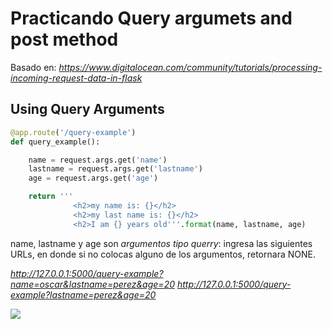 # Practicando Query argumets and post method

Basado en: *https://www.digitalocean.com/community/tutorials/processing-incoming-request-data-in-flask*


## Using Query Arguments

```py
@app.route('/query-example')
def query_example():

    name = request.args.get('name')
    lastname = request.args.get('lastname')
    age = request.args.get('age')

    return '''
              <h2>my name is: {}</h2>
              <h2>my last name is: {}</h2>
              <h2>I am {} years old'''.format(name, lastname, age)
```

name, lastname y age son *argumentos tipo querry*: ingresa las siguientes URLs, en donde si no colocas alguno de los argumentos, retornara NONE.

*http://127.0.0.1:5000/query-example?name=oscar&lastname=perez&age=20*
*http://127.0.0.1:5000/query-example?lastname=perez&age=20*

![](https://i.imgur.com/oAL3jyR.png)
